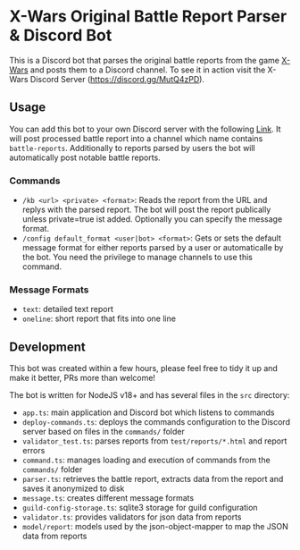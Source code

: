 # X-Wars Original Battle Report Parser & Discord Bot

This is a Discord bot that parses the original battle reports from the game [X-Wars](https://original.xwars.net) and posts them to a Discord channel. To see it in action visit the X-Wars Discord Server (https://discord.gg/MutQ4zPD).

## Usage

You can add this bot to your own Discord server with the following [Link](https://discord.com/api/oauth2/authorize?client_id=1113485760604147784&permissions=&scope=bot). It will post processed battle report into a channel which name contains `battle-reports`. Additionally to reports parsed by users the bot will automatically post notable battle reports.

### Commands
  - `/kb <url> <private> <format>`: Reads the report from the URL and replys with the parsed report. The bot will post the report publically unless private=true ist added. Optionally you can specify the message format.
  - `/config default_format <user|bot> <format>`: Gets or sets the default message format for either reports parsed by a user or automaticalle by the bot. You need the privilege to manage channels to use this command.
  
### Message Formats
  - `text`: detailed text report
  - `oneline`: short report that fits into one line

## Development

This bot was created within a few hours, please feel free to tidy it up and make it better, 
PRs more than welcome!

The bot is written for NodeJS v18+ and has several files in the `src` directory:
  - `app.ts`: main application and Discord bot which listens to commands
  - `deploy-commands.ts`: deploys the commands configuration to the Discord server based on files in the `commands/` folder
  - `validator_test.ts`: parses reports from `test/reports/*.html` and report errors
  - `command.ts`: manages loading and execution of commands from the `commands/` folder
  - `parser.ts`: retrieves the battle report, extracts data from the report and saves it anonymized to disk 
  - `message.ts`: creates different message formats
  - `guild-config-storage.ts`: sqlite3 storage for guild configuration
  - `validator.ts`: provides validators for json data from reports
  - `model/report`: models used by the json-object-mapper to map the JSON data from reports

